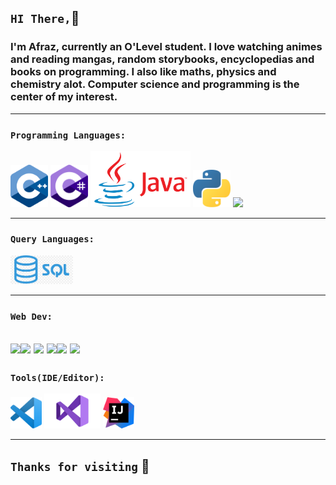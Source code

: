 ## `HI There,`👋

### I'm Afraz, currently an O'Level student. I love watching animes and reading mangas, random storybooks, encyclopedias and books on programming. I also like maths, physics and chemistry alot. Computer science and programming is the center of my interest.
-----

### `Programming Languages:`
<img src="./logos/306px-ISO_C++_Logo.png" width=60> <img src="./logos/c-sharp-c-logo-02F17714BA-seeklogo.png" width=60> <img src="./logos/Java_logo_icon.png" width=160>
<img src=".//logos/pyth.png.crdownload" width=60>    <img src="https://cdn.iconscout.com/icon/free/png-256/javascript-2752148-2284965.png" width="60">

-----

### `Query Languages:`

<img src="./logos/SQL.png" width=100>

-----

### `Web Dev:` 
<img src="https://upload.wikimedia.org/wikipedia/commons/thumb/3/38/HTML5_Badge.svg/600px-HTML5_Badge.svg.png" width="50"><img src="https://cdn.iconscout.com/icon/free/png-256/css3-9-1175237.png" width="50"> <img src="https://styles.redditmedia.com/t5_2su6s/styles/communityIcon_4g1uo0kd87c61.png?width=256&s=3f7493995143d3cf40b1fedc582607cea194b579" width=50> <img src="https://cdn.iconscout.com/icon/free/png-256/electron-67-1175035.png" width="50"><img src="https://cdn.iconscout.com/icon/free/png-256/vue-282497.png" width="50">  <img src="https://cdn.iconscout.com/icon/free/png-256/bootstrap-226077.png" width="50">
----


### `Tools(IDE/Editor):`
<img src="./logos/vscode.png" width=50> <img src="./logos/Visual-Studio-Logo.png" width=90> <img src="./logos/ij.png" width=50>

----

## `Thanks for visiting` 👋
